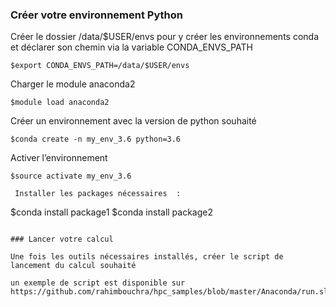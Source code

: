 ### Créer votre  environnement Python 
Créer le dossier /data/$USER/envs pour y créer les environnements conda et déclarer son chemin via la variable CONDA_ENVS_PATH
```
$export CONDA_ENVS_PATH=/data/$USER/envs
```
Charger le module  anaconda2
```
$module load anaconda2
```
Créer un environnement avec la version de python souhaité
```
$conda create -n my_env_3.6 python=3.6
```
Activer l’environnement 
```
$source activate my_env_3.6
```

```
 Installer les packages nécessaires  :
```
$conda install package1
$conda install package2
```

### Lancer votre calcul 

Une fois les outils nécessaires installés, créer le script de lancement du calcul souhaité 

un exemple de script est disponible sur https://github.com/rahimbouchra/hpc_samples/blob/master/Anaconda/run.sl
